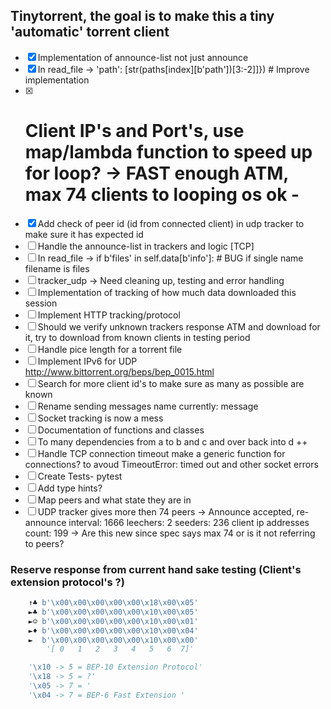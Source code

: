 ## Tinytorrent, the goal is to make this a tiny 'automatic' torrent client 

- [x] Implementation of announce-list not just announce
- [x] In read_file -> 'path': [str(paths[index][b'path'])[3:-2]]}) # Improve implementation
- [x] # Client IP's and Port's, use map/lambda function to speed up for loop? -> FAST enough ATM, max 74 clients to looping os ok - 
- [x] Add check of peer id (id from connected client) in udp tracker to make sure it has expected id
- [ ] Handle the announce-list in trackers and logic [TCP]
- [ ] In read_file -> if b'files' in self.data[b'info']: # BUG if single name filename is files
- [ ] tracker_udp -> Need cleaning up, testing and error handling
- [ ] Implementation of tracking of how much data downloaded this session
- [ ] Implement HTTP tracking/protocol 
- [ ] Should we verify unknown trackers response ATM and download for it, try to download from known clients in testing period
- [ ] Handle pice length for a torrent file 
- [ ] Implement IPv6 for UDP http://www.bittorrent.org/beps/bep_0015.html
- [ ] Search for more client id's to make sure as many as possible are known 
- [ ] Rename sending messages name currently: message 
- [ ] Socket tracking is now a mess
- [ ] Documentation of functions and classes
- [ ] To many dependencies from a to b and c and over back into d ++
- [ ] Handle TCP connection timeout make a generic function for connections? to avoud TimeoutError: timed out and other socket errors 
- [ ] Create Tests- pytest
- [ ] Add type hints? 
- [ ] Map peers and what state they are in 
- [ ] UDP tracker gives more then 74 peers -> Announce accepted, re-announce interval: 1666 leechers: 2 seeders: 236 client ip addresses count: 199 -> Are this new since spec says max 74 or is it not referring to peers? 

### Reserve response from current hand sake testing (Client's extension protocol's ?)
```python
    ↑♣ b'\x00\x00\x00\x00\x00\x18\x00\x05'
    ►♣ b'\x00\x00\x00\x00\x00\x10\x00\x05'
    ►☺ b'\x00\x00\x00\x00\x00\x10\x00\x01'
    ►♦ b'\x00\x00\x00\x00\x00\x10\x00\x04'
    ►  b'\x00\x00\x00\x00\x00\x10\x00\x00'
        '[ 0   1   2   3   4   5   6  7]'

    '\x10 -> 5 = BEP-10 Extension Protocol' 
    '\x18 -> 5 = ?'
    '\x05 -> 7 = '  
    '\x04 -> 7 = BEP-6 Fast Extension '
```